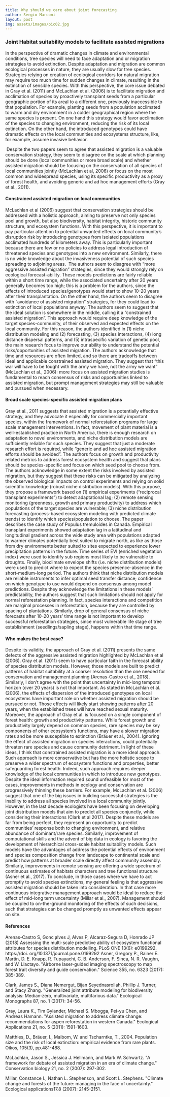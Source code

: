 ```yaml
---
title: Why should we care about joint forecasting
author: Sergio Marconi
layout: post
img: assets/images/pic02.jpg
---
```


### Joint Habitat suitability models to facilitate assisted migrations
In the perspective of dramatic changes in climate and environmental conditions, tree species will need to face adaptation and or migration strategies to avoid extinction. Despite adaptation and migration are common ecological processes in nature, they are usually slow for tree species. Strategies relying on creation of ecological corridors for natural migration may require too much time for sudden changes in climate, resulting in the extinction of sensible species. With this perspective, the core issue debated in Gray et al. (2011) and McLachlan et al. (2006) is to facilitate migration and acclimation of species by proactively transplant seeds from a particular geographic portion of its areal to a different one, previously inaccessible to that population. For example, planting seeds from a population acclimated to warm and dry environment in a colder geographical region where the same species is present. On one hand this strategy would favor acclimation of the species to changing environment, reducing the risk of its local extinction. On the other hand, the introduced genotypes could have dramatic effects on the local communities and ecosystems structure, like, for example, assume invasive behavior.

<span class="image right"><img src="{{ 'assets/images/blog/functions.jpg' | relative_url }}" alt="" /></span>
Despite the two papers seem to agree that assisted migration is a valuable conservation strategy, they seem to disagree on the scale at which planning should be done (local communities or more broad scale) and whether assisted migration should be focusing on the conservation of all species of local communities jointly (McLachlan et al, 2006) or focus on the most common and widespread species, using its specific productivity as a proxy of forest health, and avoiding generic and ad hoc management efforts (Gray et al., 2011).


#### Constrained assisted migration on local communities

McLachlan et al (2006) suggest that conservation strategies should be addressed with a holistic approach, aiming to preserve not only species pool and growth, but also biodiversity, habitat integrity, historic community structure, and ecosystem functions. With this perspective, it is important to pay particular attention to potential unwanted effects on local community’s disruption risk by introducing genotypes from isolated populations acclimated hundreds of kilometers away. This is particularly important because there are few or no policies to address legal introduction of threatened species and genotypes into a new environment. Similarly, there is no wide knowledge about the invasiveness potential of such species spreading to adjoining areas.
<span class="image right"><img src="{{ 'assets/images/blog/functions.jpg' | relative_url }}" alt="" /></span>
The authors seem to disagree with “more aggressive assisted migration” strategies, since they would strongly rely on ecological forecast-ability. These models predictions are fairly reliable within a short time range, while the associated uncertainty after 20 years generally becomes too high; this is a problem for the authors, since the effects of introduced species/genotypes would start to show 10-20 years after their transplantation. On the other hand, the authors seem to disagree with “avoidance of assisted migration” strategies, for they could lead to extinction of local populations anyway. The authors seem to suggest that the ideal solution is somewhere in the middle, calling it a “constrained assisted migration”. This approach would require deep knowledge of the target species-community, of their observed and expected effects on the local community. For this reason, the authors identified in (1) niche distribution modeling and (2) forecasting, (3) species interactions, (4) long distance dispersal patterns, and (5) intraspecific variation of genetic pool, the main research focus to improve our ability to understand the potential risks/opportunities of assisted migration.
The authors acknowledge that time and resources are often limited, and so there are tradeoffs between ideal and applicable constrained assisted migration. They suggest that “this war will have to be fought with the army we have, not the army we want” (McLachlan et al., 2006): more focus on assisted migration studies is fundamental to reach consensus of risks and opportunities linked to assisted migration, but prompt management strategies may still be valuable and pursued when necessary.

#### Broad scale species-specific assisted migration plans
Gray et al., 2011 suggests that assisted migration is a potentially effective strategy, and they advocate it especially for commercially important species, within the framework of normal reforestation programs for large scale management interventions. In fact, movement of plant material is a well-established practice in North America, there is enough research on adaptation to novel environments, and niche distribution models are sufficiently reliable for such species. They suggest that just a moderate research effort is required, while “generic and ad hoc assisted migration efforts should be avoided”. The authors focus on growth and productivity related metrics to address forest ecosystem health and suggest that plans should be species-specific and focus on which seed pool to choose from.
<span class="image right"><img src="{{ 'assets/images/blog/functions.jpg' | relative_url }}" alt="" /></span>
The authors acknowledge in some extent the risks involved by assisted migration, but they suggest that these risks can be mitigated by analyzing the observed biological impacts on control experiments and relying on solid scientific knowledge (robust niche distribution models). With this purpose, they propose a framework based on (1) empirical experiments (“reciprocal transplant experiments”) to detect adaptational lag; (2) remote sensing monitoring (greenness, growth and primary productivity) to address which populations of the target species are vulnerable; (3) niche distribution forecasting (process-based ecosystem modeling with predicted climate trends) to identify which species/population to choose. The paper describes the case study of Populus tremuloides in Canada. Empirical transplant experiments showed adaptation lag in a latitudinal and longitudinal gradient across the wide study area with populations adapted to warmer climates potentially best suited to migrate north, as like as those from dry environments better suited to sites expected to experience lower precipitation patterns in the future. Time series of EVI (enriched vegetation index) were used to identify sub regions most likely to be vulnerable to droughts.
Finally, bioclimate envelope shifts (i.e. niche distribution models) were used to predict where to expect the species presence-absence in the short-medium-long period. The authors think that niche distribution models are reliable instruments to infer optimal seed transfer distance; confidence on which genotype to use would depend on consensus among model predictions. Despite they acknowledge the limitations in these models’ predictability, the authors suggest that such limitations should not apply for normal reforestation planning. In fact, species interactions and competition are marginal processes in reforestation, because they are controlled by spacing of plantations. Similarly, drop of general consensus of niche forecasts after 10-20 years’ time range is not important to develop successful reforestation strategies, since most vulnerable life stage of tree establishment (seedlings/sapling stage), happens within that time range.

#### Who makes the best case?

Despite its validity, the approach of Gray et al. (2011) presents the same defects of the aggressive assisted migration highlighted by McLachlan et al (2006). Gray et al. (2011) seem to have particular faith in the forecast ability of species distribution models. However, those models are built to predict patterns of habitat suitability at a coarser resolution than the one needed for conservation and management planning (Arenas-Castro et al., 2018). Similarly, I don’t agree with the point that uncertainty in mid-long temporal horizon (over 20 years) is not that important. As stated in McLachlan et al. (2006), the effects of dispersion of the introduced genotypes on local ecosystems have important role on whether assisted migration should be pursued or not. Those effects will likely start showing patterns after 20 years, when the established trees will have reached sexual maturity.
Moreover, the approach of Gray et al. is focused on a single component of forest health: growth and productivity patterns. While forest growth and productivity largely depend on common species, rare species may be key components of other ecosystem’s functions, may have a slower migration rates and be more susceptible to extinction (Bräuer et al., 2004). Ignoring the effect of assisted migration on species interactions, could potentially threaten rare species and cause community detriment.
In light of these ideas, I think that constrained assisted migration is a more ideal approach. Such approach is more conservative but has the more holistic scope to preserve a wider spectrum of ecosystem functions and properties, better safeguarding forest health. Indeed, such approach requires deeper knowledge of the local communities in which to introduce new genotypes. Despite the ideal information required sound unfeasible for most of the cases, improvements in methods in ecology and conservation are progressively thinning these barriers. For example, McLachlan et al. (2006) suggest that one of the big issues in building successful strategies is the inability to address all species involved in a local community jointly. However, in the last decade ecologists have been focusing on developing joint distribution models that aim to predict all species conjunctly, while considering their interactions (Clark et al 2017). Despite these models are far from being perfect, they represent an opportunity to predict communities’ response both to changing environment, and relative abundance of dominant/rare species. Similarly, improvement of computational skills and the advent of big data in ecology is favoring the development of hierarchical cross-scale habitat suitability models. Such models have the advantages of address the potential effects of environment and species composition change from landscape to continental scale and predict how patterns at broader scale directly affect community assembly. Similarly, improvements in remote sensing are offering a wide spectrum of continuous estimates of habitats characters and tree functional structure (Asner et al., 2017).
To conclude, in those cases where we have to act promptly to avoid species extinctions, my general feeling is that aggressive assisted migration should be taken into consideration. In that case more continuous integrative management approach would be ideal to reduce the effect of mid-long term uncertainty (Millar et al., 2007). Management should be coupled to on-the-ground monitoring of the effects of such decisions, such that strategies can be changed promptly as unwanted effects appear on site.


#### References

Arenas-Castro S, Gonc ̧alves J, Alves P, Alcaraz-Segura D, Honrado JP (2018) Assessing the multi-scale predictive ability of ecosystem functional attributes for species distribution modelling. PLoS ONE 13(6): e0199292. https://doi. org/10.1371/journal.pone.0199292
Asner, Gregory P., Rainer E. Martin, D. E. Knapp, R. Tupayachi, C. B. Anderson, F. Sinca, N. R. Vaughn, and W. Llactayo. "Airborne laser-guided imaging spectroscopy to map forest trait diversity and guide conservation." Science 355, no. 6323 (2017): 385-389.

Clark, James S., Diana Nemergut, Bijan Seyednasrollah, Phillip J. Turner, and Stacy Zhang. "Generalized joint attribute modeling for biodiversity analysis: Median‐zero, multivariate, multifarious data." Ecological Monographs 87, no. 1 (2017): 34-56.

Gray, Laura K., Tim Gylander, Michael S. Mbogga, Pei-yu Chen, and Andreas Hamann. "Assisted migration to address climate change: recommendations for aspen reforestation in western Canada." Ecological Applications 21, no. 5 (2011): 1591-1603.

Matthies, D., Bräuer, I., Maibom, W. and Tscharntke, T., 2004. Population size and the risk of local extinction: empirical evidence from rare plants. Oikos, 105(3), pp.481-488.

McLachlan, Jason S., Jessica J. Hellmann, and Mark W. Schwartz. "A framework for debate of assisted migration in an era of climate change." Conservation biology 21, no. 2 (2007): 297-302.

Millar, Constance I., Nathan L. Stephenson, and Scott L. Stephens. "Climate change and forests of the future: managing in the face of uncertainty." Ecological applications17.8 (2007): 2145-2151.
